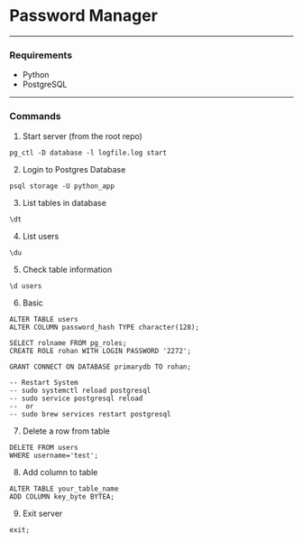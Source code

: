 # Password Manager

---

### Requirements 
- Python
- PostgreSQL

---

### Commands
1. Start server (from the root repo)
```commandline
pg_ctl -D database -l logfile.log start
```
2. Login to Postgres Database
```commandline
psql storage -U python_app
```
3. List tables in database
```commandline
\dt
```
4. List users
```commandline
\du
```
5. Check table information
```commandline 
\d users
```
6. Basic
```commandline
ALTER TABLE users
ALTER COLUMN password_hash TYPE character(128);

SELECT rolname FROM pg_roles;
CREATE ROLE rohan WITH LOGIN PASSWORD '2272';

GRANT CONNECT ON DATABASE primarydb TO rohan;

-- Restart System
-- sudo systemctl reload postgresql
-- sudo service postgresql reload
--  or
-- sudo brew services restart postgresql

```
7. Delete a row from table
```commandline
DELETE FROM users
WHERE username='test';
```
8. Add column to table
```commandline
ALTER TABLE your_table_name
ADD COLUMN key_byte BYTEA; 
```
9. Exit server
```commandline
exit;
```